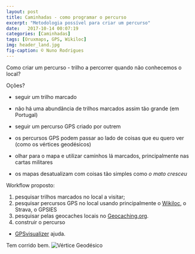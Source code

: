 ```yaml
---
layout: post
title: Caminhadas - como programar o percurso
excerpt: "Metodologia possível para criar um percurso"
date:   2017-10-14 00:07:19
categories: [Caminhadas]
tags: [Oruxmaps, GPS, Wikiloc]
img: header_land.jpg
fig-caption: © Nuno Rodrigues
---
```

Como criar um percurso - trilho a percorrer quando não conhecemos o local? 

Oções?
* seguir um trilho marcado
- não há uma abundância de trilhos marcados assim tão grande (em Portugal)
* seguir um percurso GPS criado por outrem
- os percursos GPS podem passar ao lado de coisas que eu quero ver (como os vértices geodésicos)
* olhar para o mapa e utilizar caminhos lá marcados, principalmente nas cartas militares
- os mapas desatualizam com coisas tão simples como *o mato cresceu*

Workflow proposto:
1. pesquisar trilhos marcados no local a visitar;
2. pesquisar percursos GPS no local usando principalmente o [Wikiloc](https://pt.wikiloc.com), o Strava, o GPSIES
3. pesquisar pelas geocaches locais no [Geocaching.org](https://www.geocaching.com).
4. construir o percurso  
 - [GPSvisualizer](https://www.gpsvisualizer.com/draw/) ajuda.

Tem corrido bem.
![Vértice Geodésico](/img/DSC_3484.JPG)


